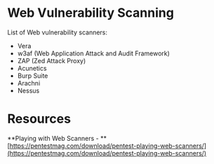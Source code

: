 # Web Vulnerability Scanning

List of Web vulnerability scanners:

* Vera
* w3af \(Web Application Attack and Audit Framework\)
* ZAP \(Zed Attack Proxy\)
* Acunetics
* Burp Suite
* Arachni
* Nessus

# Resources

**Playing with Web Scanners - **[https://pentestmag.com/download/pentest-playing-web-scanners/](https://pentestmag.com/download/pentest-playing-web-scanners/)

